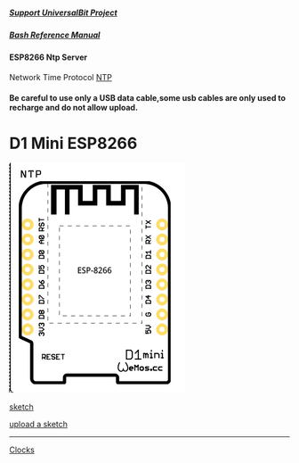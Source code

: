 ##### [Support UniversalBit Project](https://github.com/universalbit-dev/universalbit-dev/tree/main/support)
##### [Bash Reference Manual](https://www.gnu.org/software/bash/manual/html_node/index.html)



#### ESP8266 Ntp Server
Network Time Protocol [NTP](https://microcontrollerslab.com/current-date-time-esp8266-nodemcu-ntp-server/)

#### Be careful to use only a USB data cable,some usb cables are only used to recharge and do not allow upload.
# D1 Mini ESP8266 

[![Alt text](https://github.com/universalbit-dev/universalbit-dev/blob/main/ESP8266/D1_Mini.png)](https://github.com/universalbit-dev/universalbit-dev/tree/main/ann)


[sketch](https://github.com/universalbit-dev/universalbit-dev/blob/main/ESP8266/esp8266_ntp.ino)

[upload a sketch](https://support.arduino.cc/hc/en-us/articles/4733418441116-Upload-a-sketch-in-Arduino-IDE)

---
[Clocks](https://greenwichmeantime.com/articles/clocks/global/)
